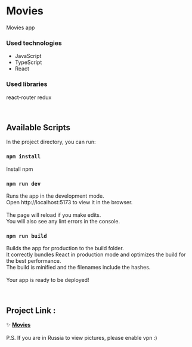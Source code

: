 # Movies

Movies app

### Used technologies
- JavaScript 
- TypeScript 
- React 

### Used libraries
react-router redux

<br>

## Available Scripts
In the project directory, you can run:

### <code>npm install</code> 
Install npm
### <code>npm run dev</code> 
Runs the app in the development mode. \
Open http://localhost:5173 to view it in the browser. \
\
The page will reload if you make edits.\
You will also see any lint errors in the console.
### <code>npm run build</code>
Builds the app for production to the build folder. \
It correctly bundles React in production mode and optimizes the build for the best performance. \
The build is minified and the filenames include the hashes.\
\
Your app is ready to be deployed!

<br>

## Project Link :
✨ **[Movies](https://effortless-mochi-1aa92a.netlify.app/)** \
\
P.S. If you are in Russia to view pictures, please enable vpn :)
